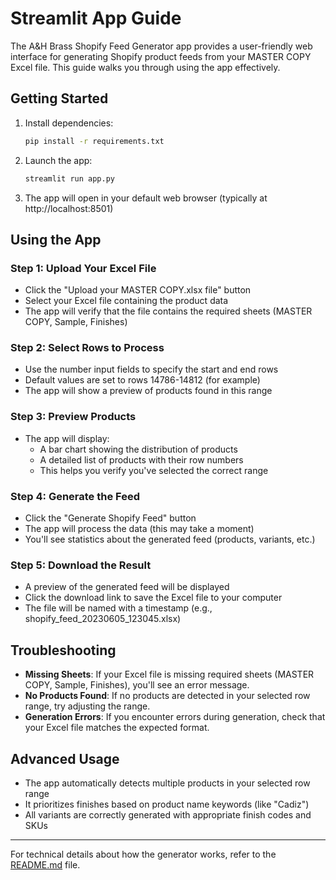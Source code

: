 # Streamlit App Guide

The A&H Brass Shopify Feed Generator app provides a user-friendly web interface for generating Shopify product feeds from your MASTER COPY Excel file. This guide walks you through using the app effectively.

## Getting Started

1. Install dependencies:
   ```bash
   pip install -r requirements.txt
   ```

2. Launch the app:
   ```bash
   streamlit run app.py
   ```

3. The app will open in your default web browser (typically at http://localhost:8501)

## Using the App

### Step 1: Upload Your Excel File

- Click the "Upload your MASTER COPY.xlsx file" button
- Select your Excel file containing the product data
- The app will verify that the file contains the required sheets (MASTER COPY, Sample, Finishes)

### Step 2: Select Rows to Process

- Use the number input fields to specify the start and end rows
- Default values are set to rows 14786-14812 (for example)
- The app will show a preview of products found in this range

### Step 3: Preview Products

- The app will display:
  - A bar chart showing the distribution of products
  - A detailed list of products with their row numbers
  - This helps you verify you've selected the correct range

### Step 4: Generate the Feed

- Click the "Generate Shopify Feed" button
- The app will process the data (this may take a moment)
- You'll see statistics about the generated feed (products, variants, etc.)

### Step 5: Download the Result

- A preview of the generated feed will be displayed
- Click the download link to save the Excel file to your computer
- The file will be named with a timestamp (e.g., shopify_feed_20230605_123045.xlsx)

## Troubleshooting

- **Missing Sheets**: If your Excel file is missing required sheets (MASTER COPY, Sample, Finishes), you'll see an error message.
- **No Products Found**: If no products are detected in your selected row range, try adjusting the range.
- **Generation Errors**: If you encounter errors during generation, check that your Excel file matches the expected format.

## Advanced Usage

- The app automatically detects multiple products in your selected row range
- It prioritizes finishes based on product name keywords (like "Cadiz")
- All variants are correctly generated with appropriate finish codes and SKUs

---

For technical details about how the generator works, refer to the [README.md](../README.md) file. 